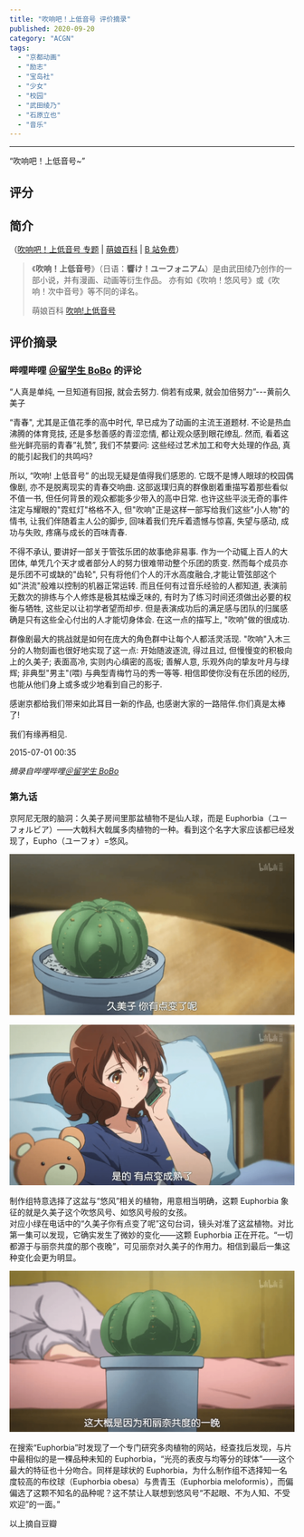 ```yaml
---
title: "吹响吧！上低音号 评价摘录"
published: 2020-09-20
category: "ACGN"
tags:
  - "京都动画"
  - "励志"
  - "宝岛社"
  - "少女"
  - "校园"
  - "武田绫乃"
  - "石原立也"
  - "音乐"
---
```


---

“吹响吧！上低音号~”

## 评分

## 简介

（[吹响吧！上低音号 专题](https://magma.ink/%e5%90%b9%e5%93%8d%e5%90%a7%ef%bc%81%e4%b8%8a%e4%bd%8e%e9%9f%b3%e5%8f%b7-%e7%b3%bb%e5%88%97/) | [萌娘百科](https://zh.moegirl.org.cn/%E5%90%B9%E5%93%8D!%E4%B8%8A%E4%BD%8E%E9%9F%B3%E5%8F%B7) | [B 站免费](https://www.bilibili.com/bangumi/play/ep28919)）

> 《**吹响！上低音号**》（日语：**響け！ユーフォニアム**）是由武田绫乃创作的一部小说，并有漫画、动画等衍生作品。 亦有如《吹响！悠风号》或《吹响！次中音号》等不同的译名。
>
> 萌娘百科 [吹响!上低音号](https://zh.moegirl.org.cn/%E5%90%B9%E5%93%8D!%E4%B8%8A%E4%BD%8E%E9%9F%B3%E5%8F%B7)

## 评价摘录

### 哔哩哔哩 [＠留学生 BoBo](https://space.bilibili.com/246336) 的评论

“人真是单纯, 一旦知道有回报, 就会去努力. 倘若有成果, 就会加倍努力”---黄前久美子

“青春", 尤其是正值花季的高中时代, 早已成为了动画的主流王道题材. 不论是热血沸腾的体育竞技, 还是多愁善感的青涩恋情, 都让观众感到眼花缭乱. 然而, 看着这些光鲜亮丽的青春”礼赞”, 我们不禁要问: 这些经过艺术加工和夸大处理的作品, 真的能引起我们的共鸣吗?

所以, “吹响! 上低音号” 的出现无疑是值得我们感恩的. 它既不是博人眼球的校园偶像剧, 亦不是脱离现实的青春交响曲. 这部返璞归真的群像剧着重描写着那些看似不值一书, 但任何背景的观众都能多少带入的高中日常. 也许这些平淡无奇的事件注定与耀眼的"霓虹灯"格格不入, 但"吹响"正是这样一部写给我们这些"小人物"的情书, 让我们伴随着主人公的脚步, 回味着我们充斥着遗憾与惊喜, 失望与感动, 成功与失败, 疼痛与成长的百味青春.

不得不承认, 要讲好一部关于管弦乐团的故事绝非易事. 作为一个动辄上百人的大团体, 单凭几个天才或者部分人的努力很难带动整个乐团的质变. 然而每个成员亦是乐团不可或缺的"齿轮", 只有将他们个人的汗水高度融合,才能让管弦部这个如"洪流"般难以控制的机器正常运转. 而且任何有过音乐经验的人都知道, 表演前无数次的排练与个人修炼是极其枯燥乏味的, 有时为了练习时间还须做出必要的权衡与牺牲, 这些足以让初学者望而却步. 但是表演成功后的满足感与团队的归属感确是只有这些全心付出的人才能切身体会. 在这一点的描写上, "吹响"做的很成功.

群像剧最大的挑战就是如何在庞大的角色群中让每个人都活灵活现. "吹响"入木三分的人物刻画也很好地实现了这一点: 开始随波逐流, 得过且过, 但慢慢变的积极向上的久美子; 表面高冷, 实则内心缜密的高坂; 善解人意, 乐观外向的挚友叶月与绿辉; 非典型"男主"(喂) 与典型青梅竹马的秀一等等. 相信即使你没有在乐团的经历, 也能从他们身上或多或少地看到自己的影子.

感谢京都给我们带来如此耳目一新的作品, 也感谢大家的一路陪伴.你们真是太棒了!

我们有缘再相见.

2015-07-01 00:35

_摘录自哔哩哔哩[＠留学生 BoBo](https://space.bilibili.com/246336)_

### 第九话

京阿尼无限的脑洞：久美子房间里那盆植物不是仙人球，而是 Euphorbia（ユーフォルビア）——大戟科大戟属多肉植物的一种。看到这个名字大家应该都已经发现了，Eupho（ユーフォ）=悠风。

![](images/9bc5c578fd5625f287fe3e1333f7b57fb60ac22c.jpg@1320w_742h.png)

![](images/05ff81fb4ec567431ab1e2a1c0b68d90f42b156c.jpg@1320w_742h.png)

制作组特意选择了这盆与“悠风”相关的植物，用意相当明确，这颗 Euphorbia 象征的就是久美子这个吹悠风号、如悠风号般的女孩。  
对应小绿在电话中的“久美子你有点变了呢”这句台词，镜头对准了这盆植物。对比第一集可以发现，它确实发生了微妙的变化——这颗 Euphorbia 正在开花。“一切都源于与丽奈共度的那个夜晚”，可见丽奈对久美子的作用力。相信到最后一集这种变化会更为明显。

![](images/d546ce04d72dda73791bc57e348e808486ffc1cc.jpg@1320w_742h.png)

在搜索“Euphorbia”时发现了一个专门研究多肉植物的网站，经查找后发现，与片中最相似的是一棵品种未知的 Euphorbia，“光亮的表皮与均等分的球体”——这个最大的特征也十分吻合。同样是球状的 Euphorbia，为什么制作组不选择知一名度较高的布纹球（Euphorbia obesa）与贵青玉（Euphorbia meloformis），而偏偏选了这颗不知名的品种呢？这不禁让人联想到悠风号“不起眼、不为人知、不受欢迎”的一面。”

以上摘自豆瓣
